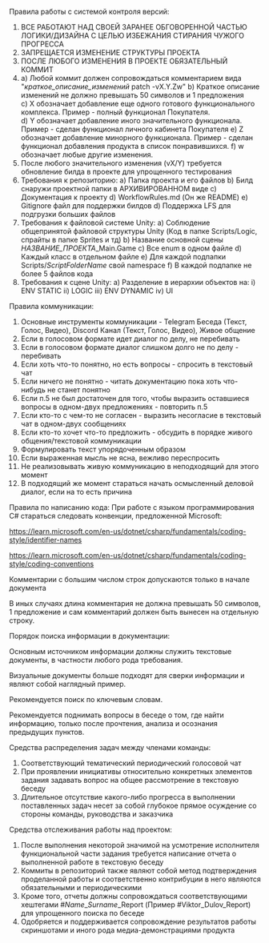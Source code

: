 Правила работы с системой контроля версий:
1) ВСЕ РАБОТАЮТ НАД СВОЕЙ ЗАРАНЕЕ ОБГОВОРЕННОЙ ЧАСТЬЮ ЛОГИКИ/ДИЗАЙНА С ЦЕЛЬЮ ИЗБЕЖАНИЯ СТИРАНИЯ ЧУЖОГО ПРОГРЕССА
2) ЗАПРЕЩАЕТСЯ ИЗМЕНЕНИЕ СТРУКТУРЫ ПРОЕКТА
3) ПОСЛЕ ЛЮБОГО ИЗМЕНЕНИЯ В ПРОЕКТЕ ОБЯЗАТЕЛЬНЫЙ КОММИТ
4)  a) Любой коммит должен сопровождаться комментарием вида "*краткое_описание_изменений* patch -vX.Y.Zw"
    b) Краткое описание изменений не должно превышать 50 символов и 1 предложения  
    c) X обозначает добавление еще одного готового функционального комплекса. Пример - полный функционал Покупателя.  
    d) Y обозначает добавление иного значительного функционала. Пример - сделан функционал личного кабинета Покупателя
    e) Z обозначает добавление минорного функционала. Пример - сделан функционал добавления продукта в список понравившихся.
    f) w обозначает любые другие изменения.
5) После любого значительного изменения (vX/Y) требуется обновление билда в проекте для упрощенного тестирования
6) Требования к репозиторию:
    a) Папка проекта и его файлов
    b) Билд снаружи проектной папки в АРХИВИРОВАННОМ виде
    c) Документация к проекту
    d) WorkflowRules.md (Он же README)
    e) Gitignore файл для поддержки билдов
    d) Поддержка LFS для подгрузки больших файлов
7) Требования к файловой системе Unity:
    a) Соблюдение общепринятой файловой структуры Unity (Код в папке Scripts/Logic, спрайты в папке Sprites и тд)
    b) Название основной сцены *НАЗВАНИЕ_ПРОЕКТА*_Main.Game
    c) Все enum в одном файле
    d) Каждый класс в отдельном файле
    e) Для каждой подпапки Scripts/*ScriptFolderName* свой namespace
    f) В каждой подпапке не более 5 файлов кода
8) Требования к сцене Unity:
    a) Разделение в иерархии объектов на:
        i) ENV STATIC
        ii) LOGIC
        iii) ENV DYNAMIC
        iv) UI


Правила коммуникации:
1) Основные инструменты коммуникации - Telegram Беседа (Текст, Голос, Видео), Discord Канал (Текст, Голос, Видео), Живое общение
2) Если в голосовом формате идет диалог по делу, не перебивать
3) Если в голосовом формате диалог слишком долго не по делу - перебивать
4) Если хоть что-то понятно, но есть вопросы - спросить в текстовый чат
5) Если ничего не понятно - читать документацию пока хоть что-нибудь не станет понятно
6) Если п.5 не был достаточен для того, чтобы выразить оставшиеся вопросы в одном-двух предложениях - повторить п.5
7) Если кто-то с чем-то не согласен - выразить несогласие в текстовый чат в одном-двух сообщениях
8) Если кто-то хочет что-то предложить - обсудить в порядке живого общения/текстовой коммуникации
9) Формулировать текст упорядоченным образом
10) Если выраженная мысль не ясна, вежливо переспросить
11) Не реализовывать живую коммуникацию в неподходящий для этого момент
12) В подходящий же момент стараться начать осмысленный деловой диалог, если на то есть причина

Правила по написанию кода:
При работе с языком программирования C# стараться следовать конвенции, предложенной Microsoft:

https://learn.microsoft.com/en-us/dotnet/csharp/fundamentals/coding-style/identifier-names

https://learn.microsoft.com/en-us/dotnet/csharp/fundamentals/coding-style/coding-conventions

Комментарии с большим числом строк допускаются только в начале документа

В иных случаях длина комментария не должна превышать 50 символов, 1 предложение и сам комментарий должен быть вынесен на отдельную строку.

Порядок поиска информации в документации:

Основным источником информации должны служить текстовые документы, в частности любого рода требования.

Визуальные документы больше подходят для сверки информации и являют собой наглядный пример.

Рекомендуется поиск по ключевым словам.

Рекомендуется поднимать вопросы в беседе о том, где найти информацию, только после прочтения, анализа и осознания предыдущих пунктов.

Средства распределения задач между членами команды:
1) Соответствующий тематический периодический голосовой чат
2) При проявлении инициативы относительно конкретных элементов задания задавать вопрос на общее рассмотрение в текстовую беседу
3) Длительное отсутствие какого-либо прогресса в выполнении поставленных задач несет за собой глубокое прямое осуждение со стороны команды, руководства и заказчика

Средства отслеживания работы над проектом:
1) После выполнения некоторой значимой на усмотрение исполнителя функциональной части задания требуется написание отчета о выполненной работе в текстовую беседу
2) Коммиты в репозиторий также являют собой метод подтверждения проделанной работы и соответственно контрибуции в него являются обязательными и периодическими
3) Кроме того, отчеты должны сопровождаться соответствующими хештегами #*Name*_*Surname*_Report (Пример #Viktor_Dulov_Report) для упрощенного поиска по беседе
4) Одобряется и поддерживается сопровождение результатов работы скриншотами и иного рода медиа-демонстрациями продукта
